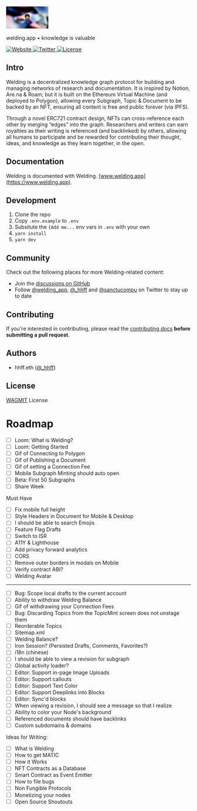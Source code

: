 <p>
  <picture>
    <img alt="Welding Share Card" src="https://raw.githubusercontent.com/sanctuarycomputer/welding/main/public/share.jpg" width="auto" height="60">
  </picture>
</p>

welding.app • knowledge is valuable

<p>
  <a href="https://www.welding.app">
    <img src="https://img.shields.io/website?down_color=lightgrey&down_message=offline&up_color=blue&up_message=online&url=https%3A%2F%2Fwww.welding.app" alt="Website">
  </a>
  <a href="https://twitter.com/welding_app">
    <img src="https://img.shields.io/twitter/follow/welding_app?label=Follow&style=flat" alt="Twitter">
  </a>
  <a href="/LICENSE">
    <img src="https://img.shields.io/github/license/sanctucompu/welding&style=flat" alt="License">
  </a>
</p>

## Intro

Welding is a decentralized knowledge graph protocol for building and managing networks of research and documentation. It is inspired by Notion, Are.na & Roam; but it is built on the Ethereum Virtual Machine (and deployed to Polygon), allowing every Subgraph, Topic & Document to be backed by an NFT, ensuring all content is free and public forever (via IPFS).

Through a novel ERC721 contract design, NFTs can cross-reference each other by merging “edges” into the graph. Researchers and writers can earn royalties as their writing is referenced (and backlinked) by others, allowing all humans to participate and be rewarded for contributing their thought, ideas, and knowledge as they learn together, in the open.

## Documentation

Welding is documented with Welding. [www.welding.app](https://www.welding.app).

## Development

1. Clone the repo
2. Copy `.env.example` to `.env`
3. Subsitute the `{Add me...` env vars in `.env` with your own
4. `yarn install`
5. `yarn dev`

## Community

Check out the following places for more Welding-related content:

- Join the [discussions on GitHub](https://github.com/sanctuarycomputer/welding/discussions)
- Follow [@welding_app](https://twitter.com/welding_app), [@_hhff](https://twitter.com/_hhff) and [@sanctucompu](https://twitter.com/sanctucompu) on Twitter to stay up to date

## Contributing

If you're interested in contributing, please read the [contributing docs](/.github/CONTRIBUTING.md) **before submitting a pull request**.

## Authors

- hhff.eth ([@_hhff](https://twitter.com/_hhff))

## License

[WAGMIT](/LICENSE) License

# Roadmap

- [ ] Loom: What is Welding?
- [ ] Loom: Getting Started
- [ ] Gif of Connecting to Polygon
- [ ] Gif of Publishing a Document
- [ ] Gif of setting a Connection Fee
- [ ] Mobile Subgraph Minting should auto open
- [ ] Beta: First 50 Subgraphs
- [ ] Share Week

Must Have

- [ ] Fix mobile full height
- [ ] Style Headers in Document for Mobile & Desktop
- [ ] I should be able to search Emojis
- [ ] Feature Flag Drafts
- [ ] Switch to ISR
- [ ] A11Y & Lighthouse
- [ ] Add privacy forward analytics
- [ ] CORS
- [ ] Remove outer borders in modals on Mobile
- [ ] Verify contract ABI?
- [ ] Welding Avatar

---

- [ ] Bug: Scope local drafts to the current account
- [ ] Ability to withdraw Welding Balance
- [ ] Gif of withdrawing your Connection Fees
- [ ] Bug: Discarding Topics from the TopicMint screen does not unstage them
- [ ] Reorderable Topics
- [ ] Sitemap.xml
- [ ] Welding Balance?
- [ ] Iron Session? (Persisted Drafts, Comments, Favorites?)
- [ ] i18n (chinese)
- [ ] I should be able to view a revision for subgraph
- [ ] Global activity loader?
- [ ] Editor: Support in-page Image Uploads
- [ ] Editor: Support callouts
- [ ] Editor: Support Text Color
- [ ] Editor: Support Deeplinks into Blocks
- [ ] Editor: Sync'd blocks
- [ ] When viewing a revision, I should see a message so that I realize
- [ ] Ability to color your Node's background
- [ ] Referenced documents should have backlinks
- [ ] Custom subdomains & domains

Ideas for Writing:

- [ ] What is Welding
- [ ] How to get MATIC
- [ ] How it Works
- [ ] NFT Contracts as a Database
- [ ] Smart Contract as Event Emitter
- [ ] How to file bugs
- [ ] Non Fungible Protocols
- [ ] Monetizing your nodes
- [ ] Open Source Shoutouts
